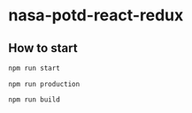 # nasa-potd-react-redux
## How to start

```bash
npm run start
```

```
npm run production
```

```
npm run build
```
